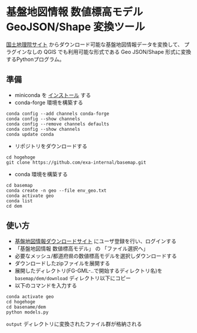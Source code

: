 # 基盤地図情報 数値標高モデル GeoJSON/Shape 変換ツール

[国土地理院サイト](https://www.gsi.go.jp/) からダウンロード可能な基盤地図情報データを変換して、
プラグインなしの QGIS でも利用可能な形式である Geo JSON/Shape 形式に変換するPythonプログラム。

## 準備

- miniconda を [インストール](https://docs.conda.io/en/latest/miniconda.html#installing) する
- conda-forge 環境を構築する

```shell
conda config --add channels conda-forge
conda config --show channels
conda config --remove channels defaults
conda config --show channels
conda update conda
```

- リポジトリをダウンロードする

```shell
cd hogehoge
git clone https://github.com/exa-internal/basemap.git
```

- conda 環境を構築する

```shell
cd basemap
conda create -n geo --file env_geo.txt
conda activate geo
conda list
cd dem
```

## 使い方

- [基盤地図情報ダウンロードサイト](https://fgd.gsi.go.jp/download/menu.php) にユーザ登録を行い、ログインする
- 「基盤地図情報 数値標高モデル」 の 「ファイル選択へ」
- 必要なメッシュ/都道府県の数値標高モデルを選択しダウンロードする
- ダウンロードしたzipファイルを展開する
- 展開したディレクトリ(FG-GML-..で開始するディレクトリ名)を `basemap/dem/download` ディレクトリ以下にコピー
- 以下のコマンドを入力する

```shell
conda activate geo
cd hogehoge
cd basename/dem
python models.py
```

`output` ディレクトリに変換されたファイル群が格納される


